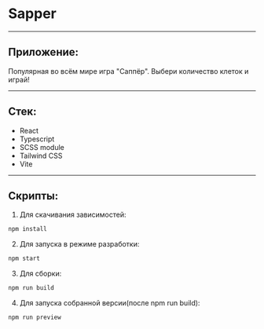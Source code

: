 # Sapper

***
## Приложение:
Популярная во всём мире игра "Саппёр". Выбери количество клеток и играй! 
***
## Стек:
  - React
  - Typescript
  - SCSS module
  - Tailwind CSS
  - Vite
***
## Скрипты:
1. Для скачивания зависимостей:
```bash
npm install
```

2. Для запуска в режиме разработки:
```bash
npm start
```

3. Для сборки:
```bash
npm run build
```

4. Для запуска собранной версии(после npm run build):
```bash
npm run preview
```